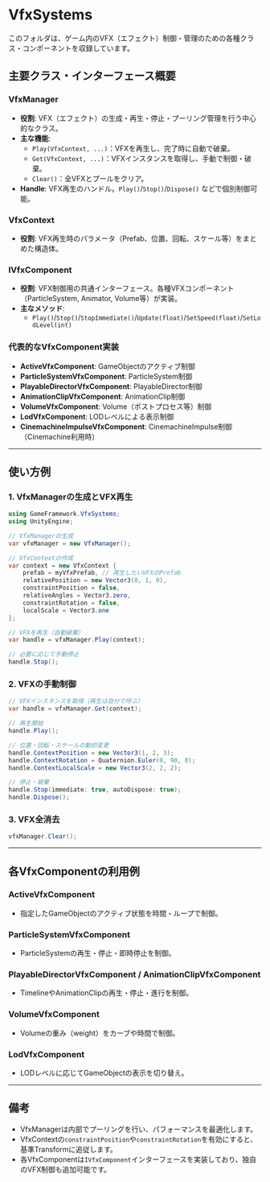 # VfxSystems

このフォルダは、ゲーム内のVFX（エフェクト）制御・管理のための各種クラス・コンポーネントを収録しています。

## 主要クラス・インターフェース概要

### VfxManager
- **役割**: VFX（エフェクト）の生成・再生・停止・プーリング管理を行う中心的なクラス。
- **主な機能**:
  - `Play(VfxContext, ...)`：VFXを再生し、完了時に自動で破棄。
  - `Get(VfxContext, ...)`：VFXインスタンスを取得し、手動で制御・破棄。
  - `Clear()`：全VFXとプールをクリア。
- **Handle**: VFX再生のハンドル。`Play()`/`Stop()`/`Dispose()` などで個別制御可能。

### VfxContext
- **役割**: VFX再生時のパラメータ（Prefab、位置、回転、スケール等）をまとめた構造体。

### IVfxComponent
- **役割**: VFX制御用の共通インターフェース。各種VFXコンポーネント（ParticleSystem, Animator, Volume等）が実装。
- **主なメソッド**:
  - `Play()`/`Stop()`/`StopImmediate()`/`Update(float)`/`SetSpeed(float)`/`SetLodLevel(int)`

### 代表的なVfxComponent実装
- **ActiveVfxComponent**: GameObjectのアクティブ制御
- **ParticleSystemVfxComponent**: ParticleSystem制御
- **PlayableDirectorVfxComponent**: PlayableDirector制御
- **AnimationClipVfxComponent**: AnimationClip制御
- **VolumeVfxComponent**: Volume（ポストプロセス等）制御
- **LodVfxComponent**: LODレベルによる表示制御
- **CinemachineImpulseVfxComponent**: CinemachineImpulse制御（Cinemachine利用時）

---

## 使い方例

### 1. VfxManagerの生成とVFX再生

```csharp
using GameFramework.VfxSystems;
using UnityEngine;

// VfxManagerの生成
var vfxManager = new VfxManager();

// VfxContextの作成
var context = new VfxContext {
    prefab = myVfxPrefab, // 再生したいVFXのPrefab
    relativePosition = new Vector3(0, 1, 0),
    constraintPosition = false,
    relativeAngles = Vector3.zero,
    constraintRotation = false,
    localScale = Vector3.one
};

// VFXを再生（自動破棄）
var handle = vfxManager.Play(context);

// 必要に応じて手動停止
handle.Stop();
```

### 2. VFXの手動制御

```csharp
// VFXインスタンスを取得（再生は自分で呼ぶ）
var handle = vfxManager.Get(context);

// 再生開始
handle.Play();

// 位置・回転・スケールの動的変更
handle.ContextPosition = new Vector3(1, 2, 3);
handle.ContextRotation = Quaternion.Euler(0, 90, 0);
handle.ContextLocalScale = new Vector3(2, 2, 2);

// 停止・破棄
handle.Stop(immediate: true, autoDispose: true);
handle.Dispose();
```

### 3. VFX全消去

```csharp
vfxManager.Clear();
```

---

## 各VfxComponentの利用例

### ActiveVfxComponent
- 指定したGameObjectのアクティブ状態を時間・ループで制御。

### ParticleSystemVfxComponent
- ParticleSystemの再生・停止・即時停止を制御。

### PlayableDirectorVfxComponent / AnimationClipVfxComponent
- TimelineやAnimationClipの再生・停止・進行を制御。

### VolumeVfxComponent
- Volumeの重み（weight）をカーブや時間で制御。

### LodVfxComponent
- LODレベルに応じてGameObjectの表示を切り替え。

---

## 備考

- VfxManagerは内部でプーリングを行い、パフォーマンスを最適化します。
- VfxContextの`constraintPosition`や`constraintRotation`を有効にすると、基準Transformに追従します。
- 各VfxComponentは`IVfxComponent`インターフェースを実装しており、独自のVFX制御も追加可能です。 